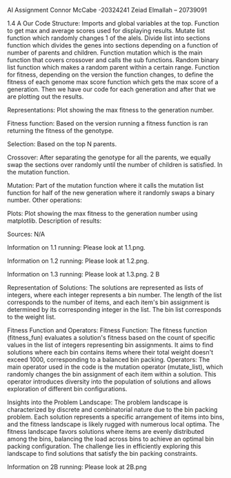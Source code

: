AI Assignment
Connor McCabe -20324241
Zeiad Elmallah – 20739091

1.4 A
Our Code Structure:
Imports and global variables at the top. Function to get max and average scores used for displaying results. Mutate list function which randomly changes 1 of the alels. Divide list into sections function which divides the genes into sections depending on a function of number of parents and children. Function mutation which is the main function that covers crossover and calls the sub functions. Random binary list function which makes a random parent within a certain range. Function for fitness, depending on the version the function changes, to define the fitness of each genome max score function which gets the max score of a generation. Then we have our code for each generation and after that we are plotting out the results.

Representations:
Plot showing the max fitness to the generation number.

Fitness function:
Based on the version running a fitness function is ran returning the fitness of the genotype. 

Selection:
Based on the top N parents.

Crossover:
After separating the genotype for all the parents, we equally swap the sections over randomly until the number of children is satisfied. In the mutation function.

Mutation:
Part of the mutation function where it calls the mutation list function for half of the new generation where it randomly swaps a binary number.
Other operations:

Plots: 
Plot showing the max fitness to the generation number using matplotlib.
Description of results:

Sources: N/A

Information on 1.1 running: Please look at 1.1.png.

Information on 1.2 running: Please look at 1.2.png.

Information on 1.3 running: Please look at 1.3.png.
2 B

Representation of Solutions:
The solutions are represented as lists of integers, where each integer represents a bin number. The length of the list corresponds to the number of items, and each item's bin assignment is determined by its corresponding integer in the list. The bin list corresponds to the weight list.

Fitness Function and Operators:
Fitness Function: The fitness function (fitness_fun) evaluates a solution's fitness based on the count of specific values in the list of integers representing bin assignments. It aims to find solutions where each bin contains items where their total weight doesn't exceed 1000, corresponding to a balanced bin packing.
Operators: The main operator used in the code is the mutation operator (mutate_list), which randomly changes the bin assignment of each item within a solution. This operator introduces diversity into the population of solutions and allows exploration of different bin configurations.

Insights into the Problem Landscape:
The problem landscape is characterized by discrete and combinatorial nature due to the bin packing problem. Each solution represents a specific arrangement of items into bins, and the fitness landscape is likely rugged with numerous local optima. The fitness landscape favors solutions where items are evenly distributed among the bins, balancing the load across bins to achieve an optimal bin packing configuration. The challenge lies in efficiently exploring this landscape to find solutions that satisfy the bin packing constraints.

Information on 2B running: Please look at 2B.png
